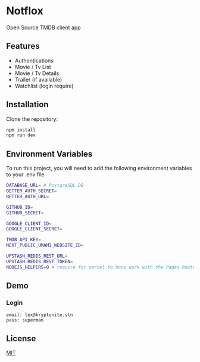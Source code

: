 # Notflox

Open Source TMDB client app

## Features

- Authentications
- Movie / Tv List
- Movie / Tv Details
- Trailer (if available)
- Watchlist (login require)

## Installation

Clone the repository:

```bash
npm install
npm run dev
```

## Environment Variables

To run this project, you will need to add the following environment variables to your .env file

```bash
DATABASE_URL= # PostgreSQL DB
BETTER_AUTH_SECRET=
BETTER_AUTH_URL=

GITHUB_ID=
GITHUB_SECRET=

GOOGLE_CLIENT_ID=
GOOGLE_CLIENT_SECRET=

TMDB_API_KEY=
NEXT_PUBLIC_UMAMI_WEBSITE_ID=

UPSTASH_REDIS_REST_URL=
UPSTASH_REDIS_REST_TOKEN=
NODEJS_HELPERS=0 # require for vercel to hono work with the Pages Router
```

## Demo

### Login

```
email: lex@kryptonite.stn
pass: superman
```

## License

[MIT](https://choosealicense.com/licenses/mit/)
